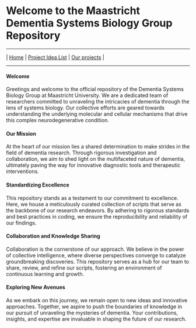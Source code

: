 # Welcome to the Maastricht Dementia Systems Biology Group Repository
---

| 
[Home](https://github.com/Dementia-Systems-Biology/)
| [Project Idea List](https://github.com/Dementia-Systems-Biology/.github/blob/main/Projects/Project_ideas_list.md)
| [Our projects](https://github.com/Dementia-Systems-Biology/.github/blob/main/Projects/Existing_projects.md) | 

---


#### Welcome

Greetings and welcome to the official repository of the Dementia Systems Biology Group at Maastricht University. We are a dedicated team of researchers committed to unraveling the intricacies of dementia through the lens of systems biology. Our collective efforts are geared towards understanding the underlying molecular and cellular mechanisms that drive this complex neurodegenerative condition.

#### Our Mission

At the heart of our mission lies a shared determination to make strides in the field of dementia research. Through rigorous investigation and collaboration, we aim to shed light on the multifaceted nature of dementia, ultimately paving the way for innovative diagnostic tools and therapeutic interventions.

#### Standardizing Excellence

This repository stands as a testament to our commitment to excellence. Here, we house a meticulously curated collection of scripts that serve as the backbone of our research endeavors. By adhering to rigorous standards and best practices in coding, we ensure the reproducibility and reliability of our findings.

#### Collaboration and Knowledge Sharing

Collaboration is the cornerstone of our approach. We believe in the power of collective intelligence, where diverse perspectives converge to catalyze groundbreaking discoveries. This repository serves as a hub for our team to share, review, and refine our scripts, fostering an environment of continuous learning and growth.

#### Exploring New Avenues

As we embark on this journey, we remain open to new ideas and innovative approaches. Together, we aspire to push the boundaries of knowledge in our pursuit of unraveling the mysteries of dementia. Your contributions, insights, and expertise are invaluable in shaping the future of our research.
